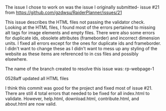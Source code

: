The issue I chose to work on was the issue I originally submitted- issue #21 from https://github.com/gzdwsu/RaiderPlanner/issues/21

This issue describes the HTML files not passing the validator check. Looking at the HTML files, I found most of the errors pertained to missing alt tags for image elements and empty files. There were also some errors for duplicate ids, obsolete attributes (frameborder) and incorrect dimension units. I fixed all errors except for the ones for duplicate ids and frameborder. I didn't want to change these as I didn't want to mess up any styling of the website as these items are referenced to in css files and possibly elsewhere.

The name of the branch created to resolve this issue was: rp-webpage-1

0528aff updated all HTML files

I think this commit was good for the project and fixed most of issue #21. There are still 4 total errors that needed to be fixed for all index.html to validate. However, help.html, download.html, contribute.html, and about.html are now valid.
